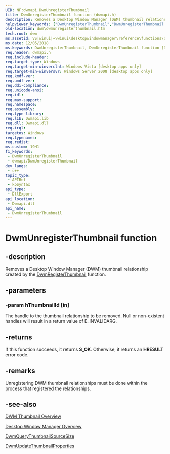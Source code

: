 ```yaml
---
UID: NF:dwmapi.DwmUnregisterThumbnail
title: DwmUnregisterThumbnail function (dwmapi.h)
description: Removes a Desktop Window Manager (DWM) thumbnail relationship created by the DwmRegisterThumbnail function.
helpviewer_keywords: ["DwmUnregisterThumbnail","DwmUnregisterThumbnail function [Desktop Window Manager]","_udwm_dwmunregisterthumbnail","_udwm_dwmunregisterthumbnail_cpp","dwm.dwmunregisterthumbnail","dwmapi/DwmUnregisterThumbnail","winui._udwm_dwmunregisterthumbnail"]
old-location: dwm\dwmunregisterthumbnail.htm
tech.root: dwm
ms.assetid: VS|winui|~\winui\desktopwindowmanager\reference\functions\dwmunregisterthumbnail.htm
ms.date: 12/05/2018
ms.keywords: DwmUnregisterThumbnail, DwmUnregisterThumbnail function [Desktop Window Manager], _udwm_dwmunregisterthumbnail, _udwm_dwmunregisterthumbnail_cpp, dwm.dwmunregisterthumbnail, dwmapi/DwmUnregisterThumbnail, winui._udwm_dwmunregisterthumbnail
req.header: dwmapi.h
req.include-header: 
req.target-type: Windows
req.target-min-winverclnt: Windows Vista [desktop apps only]
req.target-min-winversvr: Windows Server 2008 [desktop apps only]
req.kmdf-ver: 
req.umdf-ver: 
req.ddi-compliance: 
req.unicode-ansi: 
req.idl: 
req.max-support: 
req.namespace: 
req.assembly: 
req.type-library: 
req.lib: Dwmapi.lib
req.dll: Dwmapi.dll
req.irql: 
targetos: Windows
req.typenames: 
req.redist: 
ms.custom: 19H1
f1_keywords:
 - DwmUnregisterThumbnail
 - dwmapi/DwmUnregisterThumbnail
dev_langs:
 - c++
topic_type:
 - APIRef
 - kbSyntax
api_type:
 - DllExport
api_location:
 - Dwmapi.dll
api_name:
 - DwmUnregisterThumbnail
---
```


# DwmUnregisterThumbnail function


## -description

Removes a Desktop Window Manager (DWM) thumbnail relationship created by the <a href="/windows/desktop/api/dwmapi/nf-dwmapi-dwmregisterthumbnail">DwmRegisterThumbnail</a> function.

## -parameters

### -param hThumbnailId [in]

The handle to the thumbnail relationship to be removed. Null or non-existent handles will result in a return value of E_INVALIDARG.

## -returns

If this function succeeds, it returns <b>S_OK</b>. Otherwise, it returns an <b>HRESULT</b> error code.

## -remarks

Unregistering DWM thumbnail relationships must be done within the process that registered the relationships.

## -see-also

<a href="/windows/desktop/dwm/thumbnail-ovw">DWM Thumbnail Overview</a>



<a href="/windows/desktop/dwm/dwm-overview">Desktop Window Manager Overview</a>



<a href="/windows/desktop/api/dwmapi/nf-dwmapi-dwmquerythumbnailsourcesize">DwmQueryThumbnailSourceSize</a>



<a href="/windows/desktop/api/dwmapi/nf-dwmapi-dwmupdatethumbnailproperties">DwmUpdateThumbnailProperties</a>